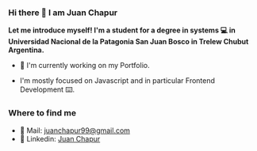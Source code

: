 ### Hi there 👋 I am Juan Chapur

__Let me introduce myself! I'm a student for a degree in systems 💻 in Universidad Nacional de la Patagonia San Juan Bosco in Trelew Chubut Argentina.__

- 💼 I'm currently working on my Portfolio.

- I'm mostly focused on Javascript and in particular Frontend Development ⌨️. 

### Where to find me

- 📧 Mail: juanchapur99@gmail.com
- 👔 Linkedin: [Juan Chapur](https://www.linkedin.com/in/juan-chapur-1b57601a3/)
